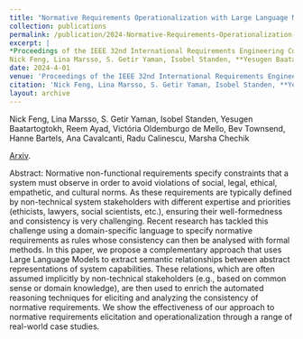 ```yaml
---
title: "Normative Requirements Operationalization with Large Language Models"
collection: publications
permalink: /publication/2024-Normative-Requirements-Operationalization-with-Large-Language-Models
excerpt: |
*Proceedings of the IEEE 32nd International Requirements Engineering Conference (RE'), 2024*
Nick Feng, Lina Marsso, S. Getir Yaman, Isobel Standen, **Yesugen Baatartogtokh**, Reem Ayad, Victória Oldemburgo de Mello, Bev Townsend, Hanne Bartels, Ana Cavalcanti, Radu Calinescu, Marsha Chechik. 
date: 2024-4-01
venue: 'Proceedings of the IEEE 32nd International Requirements Engineering Conference (RE), 2024'
citation: 'Nick Feng, Lina Marsso, S. Getir Yaman, Isobel Standen, **Yesugen Baatartogtokh**, Reem Ayad, Victória Oldemburgo de Mello, Bev Townsend, Hanne Bartels, Ana Cavalcanti, Radu Calinescu, Marsha Chechik, "Normative Requirements Operationalization with Large Language Models." In Proceedings of the IEEE 32nd International Requirements Engineering Conference (RE), 2024.'
layout: archive
---
```

Nick Feng, Lina Marsso, S. Getir Yaman, Isobel Standen, Yesugen Baatartogtokh, Reem Ayad, Victória Oldemburgo de Mello, Bev Townsend, Hanne Bartels, Ana Cavalcanti, Radu Calinescu, Marsha Chechik

[Arxiv](https://arxiv.org/abs/2404.12335).

Abstract: Normative non-functional requirements specify constraints that a system must observe in order to avoid violations of social, legal, ethical, empathetic, and cultural norms. As these requirements are typically defined by non-technical system stakeholders with different expertise and priorities (ethicists, lawyers, social scientists, etc.), ensuring their well-formedness and consistency is very challenging. Recent research has tackled this challenge using a domain-specific language to specify normative requirements as rules whose consistency can then be analysed with formal methods. In this paper, we propose a complementary approach that uses Large Language Models to extract semantic relationships between abstract representations of system capabilities. These relations, which are often assumed implicitly by non-technical stakeholders (e.g., based on common sense or domain knowledge), are then used to enrich the automated reasoning techniques for eliciting and analyzing the consistency of normative requirements. We show the effectiveness of our approach to normative requirements elicitation and operationalization through a range of real-world case studies.
